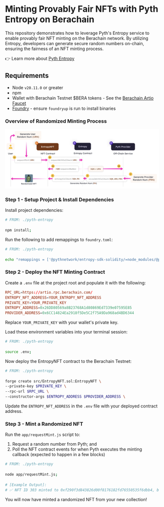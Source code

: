 # Minting Provably Fair NFTs with Pyth Entropy on Berachain

This repository demonstrates how to leverage Pyth's Entropy service to enable provably fair NFT minting on the Berachain network. By utilizing Entropy, developers can generate secure random numbers on-chain, ensuring the fairness of an NFT minting process.

👉 Learn more about [Pyth Entropy](https://docs.pyth.network/entropy)

## Requirements

- Node `v20.11.0` or greater
- npm
- Wallet with Berachain Testnet $BERA tokens - See the [Berachain Artio Faucet](https://artio.faucet.berachain.com)
- [Foundry](https://book.getfoundry.sh/getting-started/installation) - ensure `foundryup` is run to install binaries

### Overview of Randomized Minting Process

![image](./README/pyth-entropy-flow.png)

### Step 1 - Setup Project & Install Dependencies

Install project dependencies:

```bash
# FROM: ./pyth-entropy

npm install;
```

Run the following to add remappings to `foundry.toml`:

```bash
# FROM: ./pyth-entropy

echo "remappings = ['@pythnetwork/entropy-sdk-solidity/=node_modules/@pythnetwork/entropy-sdk-solidity', '@openzeppelin/contracts/=node_modules/@openzeppelin/contracts']" >> ./foundry.toml
```

### Step 2 - Deploy the NFT Minting Contract

Create a `.env` file at the project root and populate it with the following:

```toml
RPC_URL=https://artio.rpc.berachain.com/
ENTROPY_NFT_ADDRESS=YOUR_ENTROPY_NFT_ADDRESS
PRIVATE_KEY=YOUR_PRIVATE_KEY
ENTROPY_ADDRESS=0x26DD80569a8B23768A1d80869Ed7339e07595E85
PROVIDER_ADDRESS=0x6CC14824Ea2918f5De5C2f75A9Da968ad4BD6344
```

Replace `YOUR_PRIVATE_KEY` with your wallet's private key.

Load these environment variables into your terminal session:

```bash
# FROM: ./pyth-entropy

source .env;
```

Now deploy the EntropyNFT contract to the Berachain Testnet:

```bash
# FROM: ./pyth-entropy

forge create src/EntropyNFT.sol:EntropyNFT \
--private-key $PRIVATE_KEY \
--rpc-url $RPC_URL \
--constructor-args $ENTROPY_ADDRESS $PROVIDER_ADDRESS \
```

Update the `ENTROPY_NFT_ADDRESS` in the `.env` file with your deployed contract address.

### Step 3 - Mint a Randomized NFT

Run the `app/requestMint.js` script to:

1. Request a random number from Pyth; and
2. Poll the NFT contract events for when Pyth executes the minting callback (expected to happen in a few blocks)

```bash
# FROM: ./pyth-entropy

node app/requestMint.js;

# [Example Output]:
# ✅ NFT ID 303 minted to 0xf290f3d843826d00f8176182fd76550535f6dbb4, based on sequenceNumber 114
```

You will now have minted a randomized NFT from your new collection!
